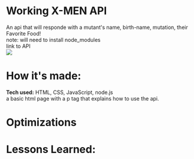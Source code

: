 # Working X-MEN API
An api that will responde with a mutant's name, birth-name, mutation, their Favorite Food!
<br>
note: will need to install node_modules
<br>
link to API
<br>
<img src="https://imgs.search.brave.com/s1WQeGKmKtor9yEPR9kh_XvpgWimeopPB5YLPI0W-_s/rs:fit:726:1100:1/g:ce/aHR0cHM6Ly9pLnBp/bmltZy5jb20vNzM2/eC83MS83Yi82Yy83/MTdiNmNiMDI5OGYy/NGJkNTVjMmFhMzEw/ZDQ3NDc4MC0teC1t/ZW4tY29taWNzLW1h/cnZlbC1jb21pY3Mu/anBn">
<br>
# How it's made:
<b>Tech used:</b> HTML, CSS, JavaScript, node.js
<br>
a basic html page with a p tag that explains how to use the api. 
# Optimizations

# Lessons Learned:
